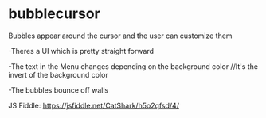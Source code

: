 # bubblecursor
Bubbles appear around the cursor and the user can customize them

  -Theres a UI which is pretty straight forward
  
  -The text in the Menu changes depending on the background color //It's the invert of the background color
  
  -The bubbles bounce off walls
  
  JS Fiddle: https://jsfiddle.net/CatShark/h5o2qfsd/4/

